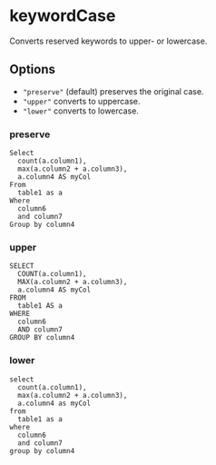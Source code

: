 # keywordCase

Converts reserved keywords to upper- or lowercase.

## Options

- `"preserve"` (default) preserves the original case.
- `"upper"` converts to uppercase.
- `"lower"` converts to lowercase.

### preserve

```
Select
  count(a.column1),
  max(a.column2 + a.column3),
  a.column4 AS myCol
From
  table1 as a
Where
  column6
  and column7
Group by column4
```

### upper

```
SELECT
  COUNT(a.column1),
  MAX(a.column2 + a.column3),
  a.column4 AS myCol
FROM
  table1 AS a
WHERE
  column6
  AND column7
GROUP BY column4
```

### lower

```
select
  count(a.column1),
  max(a.column2 + a.column3),
  a.column4 as myCol
from
  table1 as a
where
  column6
  and column7
group by column4
```
